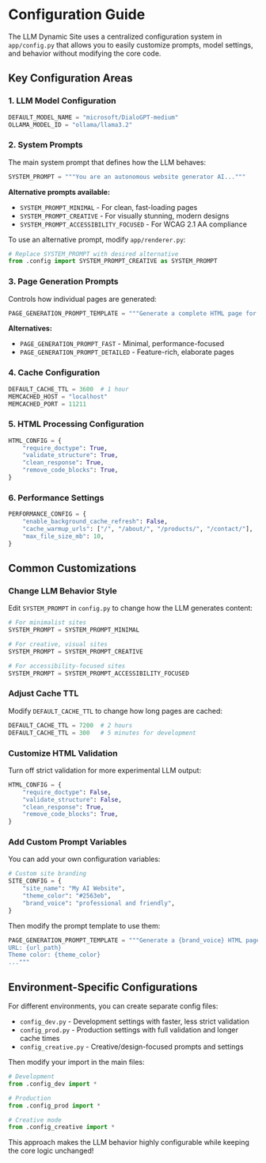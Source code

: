 # Configuration Guide

The LLM Dynamic Site uses a centralized configuration system in `app/config.py` that allows you to easily customize prompts, model settings, and behavior without modifying the core code.

## Key Configuration Areas

### 1. LLM Model Configuration
```python
DEFAULT_MODEL_NAME = "microsoft/DialoGPT-medium"
OLLAMA_MODEL_ID = "ollama/llama3.2"
```

### 2. System Prompts
The main system prompt that defines how the LLM behaves:
```python
SYSTEM_PROMPT = """You are an autonomous website generator AI..."""
```

**Alternative prompts available:**
- `SYSTEM_PROMPT_MINIMAL` - For clean, fast-loading pages
- `SYSTEM_PROMPT_CREATIVE` - For visually stunning, modern designs  
- `SYSTEM_PROMPT_ACCESSIBILITY_FOCUSED` - For WCAG 2.1 AA compliance

To use an alternative prompt, modify `app/renderer.py`:
```python
# Replace SYSTEM_PROMPT with desired alternative
from .config import SYSTEM_PROMPT_CREATIVE as SYSTEM_PROMPT
```

### 3. Page Generation Prompts
Controls how individual pages are generated:
```python
PAGE_GENERATION_PROMPT_TEMPLATE = """Generate a complete HTML page for..."""
```

**Alternatives:**
- `PAGE_GENERATION_PROMPT_FAST` - Minimal, performance-focused
- `PAGE_GENERATION_PROMPT_DETAILED` - Feature-rich, elaborate pages

### 4. Cache Configuration
```python
DEFAULT_CACHE_TTL = 3600  # 1 hour
MEMCACHED_HOST = "localhost"
MEMCACHED_PORT = 11211
```

### 5. HTML Processing Configuration
```python
HTML_CONFIG = {
    "require_doctype": True,
    "validate_structure": True,
    "clean_response": True,
    "remove_code_blocks": True,
}
```

### 6. Performance Settings
```python
PERFORMANCE_CONFIG = {
    "enable_background_cache_refresh": False,
    "cache_warmup_urls": ["/", "/about/", "/products/", "/contact/"],
    "max_file_size_mb": 10,
}
```

## Common Customizations

### Change LLM Behavior Style
Edit `SYSTEM_PROMPT` in `config.py` to change how the LLM generates content:

```python
# For minimalist sites
SYSTEM_PROMPT = SYSTEM_PROMPT_MINIMAL

# For creative, visual sites  
SYSTEM_PROMPT = SYSTEM_PROMPT_CREATIVE

# For accessibility-focused sites
SYSTEM_PROMPT = SYSTEM_PROMPT_ACCESSIBILITY_FOCUSED
```

### Adjust Cache TTL
Modify `DEFAULT_CACHE_TTL` to change how long pages are cached:

```python
DEFAULT_CACHE_TTL = 7200  # 2 hours
DEFAULT_CACHE_TTL = 300   # 5 minutes for development
```

### Customize HTML Validation
Turn off strict validation for more experimental LLM output:

```python
HTML_CONFIG = {
    "require_doctype": False,
    "validate_structure": False,
    "clean_response": True,
    "remove_code_blocks": True,
}
```

### Add Custom Prompt Variables
You can add your own configuration variables:

```python
# Custom site branding
SITE_CONFIG = {
    "site_name": "My AI Website",
    "theme_color": "#2563eb",
    "brand_voice": "professional and friendly",
}
```

Then modify the prompt template to use them:

```python
PAGE_GENERATION_PROMPT_TEMPLATE = """Generate a {brand_voice} HTML page for {site_name}...
URL: {url_path}
Theme color: {theme_color}
..."""
```

## Environment-Specific Configurations

For different environments, you can create separate config files:

- `config_dev.py` - Development settings with faster, less strict validation
- `config_prod.py` - Production settings with full validation and longer cache times
- `config_creative.py` - Creative/design-focused prompts and settings

Then modify your import in the main files:

```python
# Development
from .config_dev import *

# Production  
from .config_prod import *

# Creative mode
from .config_creative import *
```

This approach makes the LLM behavior highly configurable while keeping the core logic unchanged!